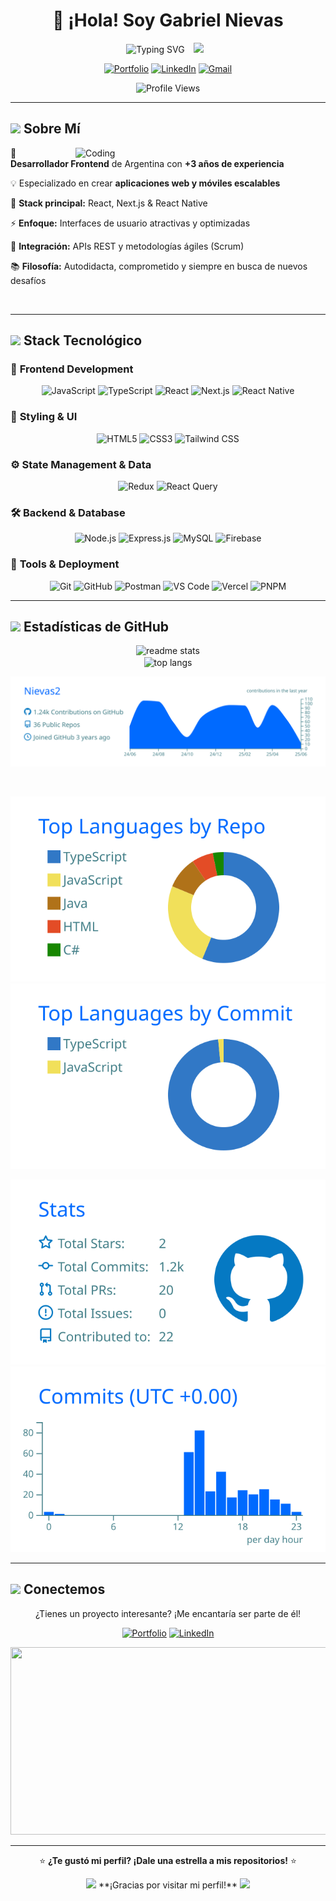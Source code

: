 # <div align="center">👋 ¡Hola! Soy **Gabriel Nievas**</div>

<div align="center">
  
  <img src="https://readme-typing-svg.herokuapp.com?font=Fira+Code&size=22&duration=3000&pause=1000&color=3B82F6&center=true&vCenter=true&width=600&lines=Desarrollador+Frontend+%7C+React+%26+Next.js;Especialista+en+React+Native;Creando+experiencias+digitales+increíbles;%2B3+años+de+experiencia" alt="Typing SVG">
  
  <img src="https://media.giphy.com/media/hvRJCLFzcasrR4ia7z/giphy.gif" width="35" style="margin: 0 10px;">
  
</div>

<div align="center">
  
  [![Portfolio](https://img.shields.io/badge/🌐_Portafolio-000000?style=for-the-badge&logo=vercel&logoColor=white&labelColor=000000)](https://gabydev.vercel.app/)
  [![LinkedIn](https://img.shields.io/badge/💼_LinkedIn-0077B5?style=for-the-badge&logo=linkedin&logoColor=white)](https://www.linkedin.com/in/gabriel-nievas/)
  [![Gmail](https://img.shields.io/badge/📧_Email-D14836?style=for-the-badge&logo=gmail&logoColor=white)](mailto:angelgabrielnievas@gmail.com)
  
  ![Profile Views](https://komarev.com/ghpvc/?username=Nievas2&color=3B82F6&style=for-the-badge&label=VISITAS+AL+PERFIL)
  
</div>

---

## <img src="https://media.giphy.com/media/iY8CRBdQXODJSCERIr/giphy.gif" width="35"> **Sobre Mí**

<img align="right" alt="Coding" width="400" src="https://media.giphy.com/media/qgQUggAC3Pfv687qPC/giphy.gif">

🚀 **Desarrollador Frontend** de Argentina con **+3 años de experiencia**

💡 Especializado en crear **aplicaciones web y móviles escalables**

🎯 **Stack principal:** React, Next.js & React Native

⚡ **Enfoque:** Interfaces de usuario atractivas y optimizadas

🔗 **Integración:** APIs REST y metodologías ágiles (Scrum)

📚 **Filosofía:** Autodidacta, comprometido y siempre en busca de nuevos desafíos

<br clear="both">

---

## <img src="https://media.giphy.com/media/WUlplcMpOCEmTGBtBW/giphy.gif" width="36"> **Stack Tecnológico**

### 🎨 **Frontend Development**
<div align="center">
  
  ![JavaScript](https://img.shields.io/badge/JavaScript-F7DF1E?style=for-the-badge&logo=javascript&logoColor=black)
  ![TypeScript](https://img.shields.io/badge/TypeScript-007ACC?style=for-the-badge&logo=typescript&logoColor=white)
  ![React](https://img.shields.io/badge/React-20232A?style=for-the-badge&logo=react&logoColor=61DAFB)
  ![Next.js](https://img.shields.io/badge/Next.js-000000?style=for-the-badge&logo=next.js&logoColor=white)
  ![React Native](https://img.shields.io/badge/React_Native-20232A?style=for-the-badge&logo=react&logoColor=61DAFB)
  
</div>

### 🎨 **Styling & UI**
<div align="center">
  
  ![HTML5](https://img.shields.io/badge/HTML5-E34F26?style=for-the-badge&logo=html5&logoColor=white)
  ![CSS3](https://img.shields.io/badge/CSS3-1572B6?style=for-the-badge&logo=css3&logoColor=white)
  ![Tailwind CSS](https://img.shields.io/badge/Tailwind_CSS-38B2AC?style=for-the-badge&logo=tailwind-css&logoColor=white)
  
</div>

### ⚙️ **State Management & Data**
<div align="center">
  
  ![Redux](https://img.shields.io/badge/Redux-593D88?style=for-the-badge&logo=redux&logoColor=white)
  ![React Query](https://img.shields.io/badge/React_Query-FF4154?style=for-the-badge&logo=react-query&logoColor=white)
  
</div>

### 🛠️ **Backend & Database**
<div align="center">
  
  ![Node.js](https://img.shields.io/badge/Node.js-43853D?style=for-the-badge&logo=node.js&logoColor=white)
  ![Express.js](https://img.shields.io/badge/Express.js-404D59?style=for-the-badge&logo=express&logoColor=white)
  ![MySQL](https://img.shields.io/badge/MySQL-00000F?style=for-the-badge&logo=mysql&logoColor=white)
  ![Firebase](https://img.shields.io/badge/Firebase-039BE5?style=for-the-badge&logo=Firebase&logoColor=white)
  
</div>

### 🔧 **Tools & Deployment**
<div align="center">
  
  ![Git](https://img.shields.io/badge/Git-F05032?style=for-the-badge&logo=git&logoColor=white)
  ![GitHub](https://img.shields.io/badge/GitHub-100000?style=for-the-badge&logo=github&logoColor=white)
  ![Postman](https://img.shields.io/badge/Postman-FF6C37?style=for-the-badge&logo=postman&logoColor=white)
  ![VS Code](https://img.shields.io/badge/Visual_Studio_Code-0078D4?style=for-the-badge&logo=visual%20studio%20code&logoColor=white)
  ![Vercel](https://img.shields.io/badge/Vercel-000000?style=for-the-badge&logo=vercel&logoColor=white)
  ![PNPM](https://img.shields.io/badge/pnpm-F69220?style=for-the-badge&logo=pnpm&logoColor=white)
  
</div>

---

## <img src="https://media.giphy.com/media/iY8CRBdQXODJSCERIr/giphy.gif" width="35"> **Estadísticas de GitHub**

<div align="center">

  <img width="390" src="https://github-readme-stats.vercel.app/api?username=Nievas2&count_private=true&show_icons=true&theme=react&rank_icon=github&border_radius=10" alt="readme stats" />
  
  <br/>
  
  <img width="325" align="center" src="https://github-readme-stats.vercel.app/api/top-langs/?username=Nievas2&hide=HTML&langs_count=8&layout=compact&theme=react&border_radius=10&size_weight=0.5&count_weight=0.5&exclude_repo=github-readme-stats" alt="top langs" />
  
</div>

<div align="center">
  
  [![](https://raw.githubusercontent.com/Nievas2/Nievas2/master/profile-summary-card-output/transparent/0-profile-details.svg)](https://github.com/vn7n24fzkq/github-profile-summary-cards)
  
  <br/>
  
  [![](https://raw.githubusercontent.com/Nievas2/Nievas2/master/profile-summary-card-output/transparent/1-repos-per-language.svg)](https://github.com/vn7n24fzkq/github-profile-summary-cards) 
  [![](https://raw.githubusercontent.com/Nievas2/Nievas2/master/profile-summary-card-output/transparent/2-most-commit-language.svg)](https://github.com/vn7n24fzkq/github-profile-summary-cards)
  
  [![](https://raw.githubusercontent.com/Nievas2/Nievas2/master/profile-summary-card-output/transparent/3-stats.svg)](https://github.com/vn7n24fzkq/github-profile-summary-cards) 
  [![](https://raw.githubusercontent.com/Nievas2/Nievas2/master/profile-summary-card-output/transparent/4-productive-time.svg)](https://github.com/vn7n24fzkq/github-profile-summary-cards)
  
</div>

---

## <img src="https://media.giphy.com/media/LnQjpWaON8nhr21vNW/giphy.gif" width="35"> **Conectemos**

<div align="center">
  
  ¿Tienes un proyecto interesante? ¡Me encantaría ser parte de él!
  
  [![Portfolio](https://img.shields.io/badge/🚀_Mi_Portafolio-FF6B6B?style=for-the-badge&logoColor=white)](https://gabydev.vercel.app/)
  [![LinkedIn](https://img.shields.io/badge/💼_Conectar_en_LinkedIn-4ECDC4?style=for-the-badge&logoColor=white)](https://www.linkedin.com/in/gabriel-nievas/)
  
  <img src="https://media.giphy.com/media/dWesBcTLavkZuG35MI/giphy.gif" width="600" height="300">
  
</div>

---

<div align="center">
  
  ⭐ **¿Te gustó mi perfil? ¡Dale una estrella a mis repositorios!** ⭐
  
  <img src="https://media.giphy.com/media/jpVnC65DmYeyRL4LHS/giphy.gif" width="20">
  **¡Gracias por visitar mi perfil!**
  <img src="https://media.giphy.com/media/jpVnC65DmYeyRL4LHS/giphy.gif" width="20">
  
</div>
